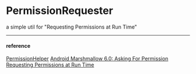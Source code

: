 # PermissionRequester
a simple util for "Requesting Permissions at Run Time"

---
#### reference 
[PermissionHelper](https://github.com/k0shk0sh/PermissionHelper)
[Android Marshmallow 6.0: Asking For Permission](https://www.youtube.com/watch?v=iZqDdvhTZj0)
[Requesting Permissions at Run Time](https://developer.android.com/training/permissions/requesting.html)
